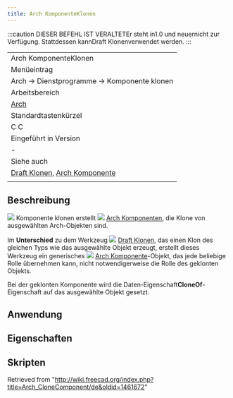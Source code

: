 ```yaml
---
title: Arch KomponenteKlonen
---
```

:::caution
DIESER BEFEHL IST VERALTETEr steht in1.0 und neuernicht zur Verfügung. Stattdessen kannDraft Klonenverwendet werden.
:::

|  |
| --- |
| Arch KomponenteKlonen‏‎‏‎ |
| Menüeintrag |
| Arch → Dienstprogramme → Komponente klonen |
| Arbeitsbereich |
| [Arch](/Arch_Workbench/de "Arch Workbench/de") |
| Standardtastenkürzel |
| C C ‏‎ |
| Eingeführt in Version |
| - |
| Siehe auch |
| [Draft Klonen](/Draft_Clone/de "Draft Clone/de"), [Arch Komponente](/Arch_Component/de "Arch Component/de") |
|  |

## Beschreibung

![](/images/Arch_Component_Clone.svg) Komponente klonen erstellt ![](/images/Arch_Component.svg) [Arch Komponenten](/Arch_Component/de "Arch Component/de"), die Klone von ausgewählten Arch-Objekten sind.

Im **Unterschied** zu dem Werkzeug ![](/images/Draft_Clone.svg) [Draft Klonen](/Draft_Clone/de "Draft Clone/de"), das einen Klon des gleichen Typs wie das ausgewählte Objekt erzeugt, erstellt dieses Werkzeug ein generisches ![](/images/Arch_Component.svg) [Arch Komponente](/Arch_Component/de "Arch Component/de")-Objekt, das jede beliebige Rolle übernehmen kann, nicht notwendigerweise die Rolle des geklonten Objekts.

Bei der geklonten Komponente wird die Daten-Eigenschaft**CloneOf**-Eigenschaft auf das ausgewählte Objekt gesetzt.

## Anwendung

## Eigenschaften

## Skripten

Retrieved from "<http://wiki.freecad.org/index.php?title=Arch_CloneComponent/de&oldid=1461672>"